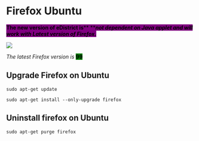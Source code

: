 # Firefox Ubuntu

<mark style="background-color:purple;">**The new version of eDistrict is**</mark><mark style="background-color:purple;">** **</mark>_<mark style="background-color:purple;">**not dependent on Java applet and will work with Latest version of Firefox.**</mark>_

![](https://upload.wikimedia.org/wikipedia/commons/thumb/a/a0/Firefox\_logo%2C\_2019.svg/800px-Firefox\_logo%2C\_2019.svg.png)

_The latest Firefox  version  is_ <mark style="background-color:green;">**99**</mark>

## Upgrade Firefox on Ubuntu

```
sudo apt-get update
```

```
sudo apt-get install --only-upgrade firefox
```

## Uninstall firefox on Ubuntu

```
sudo apt-get purge firefox
```
